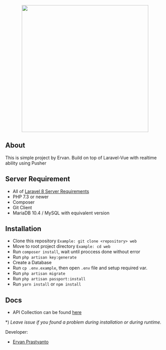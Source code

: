 <p align="center"><a href="https://ervan23.github.io" target="_blank"><img src="https://www.smartjen.com/img/smart-jen-logo-horizontal-v3.png" width="400"></a></p>

## About

This is simple project by Ervan. Build on top of Laravel-Vue with realtime ability using Pusher

## Server Requirement
- All of <a href="https://laravel.com/docs/8.x#server-requirements" target="_blank">Laravel 8 Server Requirements</a>
- PHP 7.3 or newer
- Composer
- Git Client
- MariaDB 10.4 / MySQL with equivalent version

## Installation
- Clone this repository ```Example: git clone <repository> web```
- Move to root project directory ```Example: cd web```
- Run ```composer install```, wait until proccess done without error
- Run ```php artisan key:generate```
- Create a Database
- Run `cp .env.example`, then open `.env` file and setup required var.
- Run ```php artisan migrate```
- Run ```php artisan passport:install```
- Run ```yarn install``` or ```npm install```

## Docs
- API Collection can be found <a href="https://www.getpostman.com/collections/65f65ebe4aae4bb2eb3a" target="_blank">here</a>

*) *_Leave issue if you found a problem during installation or during runtime._*

Developer:
- <a href="http://ervan23.github.io" target="_blank">Ervan Prastyanto</a>


